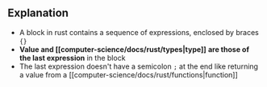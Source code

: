 ## Explanation

- A block in rust contains a sequence of expressions, enclosed by braces `{}`
- **Value and [[computer-science/docs/rust/types|type]]** **are those of the last expression** in the block
- The last expression doesn't have a semicolon `;` at the end like returning a value from a [[computer-science/docs/rust/functions|function]]

## 
